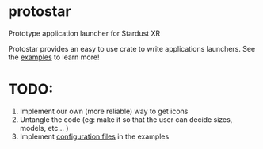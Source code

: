 # protostar

Prototype application launcher for Stardust XR

Protostar provides an easy to use crate to write applications launchers. See the [examples](examples) to learn more!

# TODO:

1. Implement our own (more reliable) way to get icons
2. Untangle the code (eg: make it so that the user can decide sizes, models, etc... ) 
3. Implement [configuration files](https://docs.rs/confy/latest/confy/) in the examples
